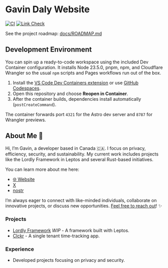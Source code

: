 # Gavin Daly Website

[![CI](https://github.com/gavdaly/gavdaly/actions/workflows/ci.yml/badge.svg)](https://github.com/gavdaly/gavdaly/actions/workflows/ci.yml)
[![Link Check](https://github.com/gavdaly/gavdaly/actions/workflows/linkcheck.yml/badge.svg)](https://github.com/gavdaly/gavdaly/actions/workflows/linkcheck.yml)

See the project roadmap: [docs/ROADMAP.md](docs/ROADMAP.md)

## Development Environment

You can spin up a ready-to-code workspace using the included Dev Container configuration. It installs Node 23.5.0, pnpm, npm, and Cloudflare Wrangler so the usual `npm` scripts and Pages workflows run out of the box.

1. Install the [VS Code Dev Containers extension](https://marketplace.visualstudio.com/items?itemName=ms-vscode-remote.remote-containers) or use [GitHub Codespaces](https://github.com/features/codespaces).
2. Open this repository and choose **Reopen in Container**.
3. After the container builds, dependencies install automatically (`postCreateCommand`).

The container forwards port `4321` for the Astro dev server and `8787` for Wrangler previews.

## About Me 👋

Hi, I’m Gavin, a developer based in Canada 🇨🇦. I focus on privacy, efficiency, security, and sustainability. My current work includes projects like the Lordly Framework in Leptos and several Rust-based initiatives.

You can learn more about me here:

- [🌐 Website](https://gavdaly.com)
- [X](https://x.com/gavdaly)
- [nostr](https://snort.social/p/npub1f78kggwlt3pfjtwaxgqw80xlp5vqnux6zjmr0hrg2fzwksjr0sts8shlsu)

I’m always eager to connect with like-minded individuals, collaborate on innovative projects, or discuss new opportunities. [Feel free to reach out](https://gavdaly.com/contact)! ✨

### Projects

- [Lordly Framework](https://github.com/lordly) _WIP_ - A framework built with Leptos.
- [Clckr](https://github.com/gavdaly/clockr) - A single tenant time-tracking app.

### Experience

- Developed projects focusing on privacy and security.
